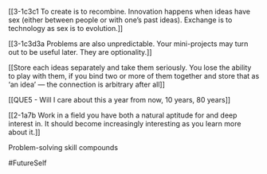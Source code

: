 [[3-1c3c1 To create is to recombine. Innovation happens when ideas have sex (either between people or with one’s past ideas). Exchange is to technology as sex is to evolution.]]

[[3-1c3d3a Problems are also unpredictable. Your mini-projects may turn out to be useful later. They are optionality.]]

[[Store each ideas separately and take them seriously. You lose the ability to play with them, if you bind two or more of them together and store that as ‘an idea’ — the connection is arbitrary after all]]

[[QUE5 - Will I care about this a year from now, 10 years, 80 years]]

[[2-1a7b Work in a field you have both a natural aptitude for and deep interest in. It should become increasingly interesting as you learn more about it.]]

Problem-solving skill compounds

#FutureSelf 